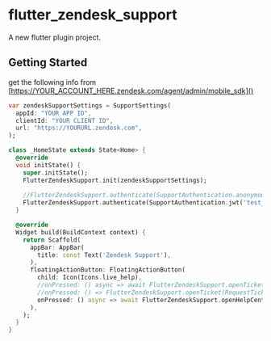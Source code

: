 # flutter_zendesk_support

A new flutter plugin project.

## Getting Started

get the following info from [https://YOUR_ACCOUNT_HERE.zendesk.com/agent/admin/mobile_sdk]()
```dart
var zendeskSupportSettings = SupportSettings(
  appId: "YOUR APP ID",
  clientId: "YOUR CLIENT ID",
  url: "https://YOURURL.zendesk.com",
);
```

```dart
class _HomeState extends State<Home> {
  @override
  void initState() {
    super.initState();
    FlutterZendeskSupport.init(zendeskSupportSettings);
    
    //FlutterZendeskSupport.authenticate(SupportAuthentication.anonymous('user name', 'user@email.com'));
    FlutterZendeskSupport.authenticate(SupportAuthentication.jwt('test_token'));
  }

  @override
  Widget build(BuildContext context) {
    return Scaffold(
      appBar: AppBar(
        title: const Text('Zendesk Support'),
      ),
      floatingActionButton: FloatingActionButton(
        child: Icon(Icons.live_help),
        //onPressed: () async => await FlutterZendeskSupport.openTickets(),
        //onPressed: () => FlutterZendeskSupport.openTicket(RequestTicket('12')),
        onPressed: () async => await FlutterZendeskSupport.openHelpCenter(),
      ),
    );
  }
}
```

